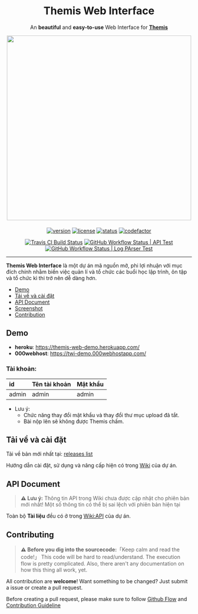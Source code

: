 <div align="center">

# Themis Web Interface

An **beautiful** and **easy-to-use** Web Interface for **[Themis](https://dsapblog.wordpress.com)**

<img src="https://lh3.googleusercontent.com/SYT2hlU7_rxmCgHz0kt6089Md1V-j-ePWUUQBFtUVF5DTlcSjmGhr14J7Qsgx262KBZuhGKZ4eZD3ChYzdBaFMytEw0aBD3dRLi0bZskyK3-6MQ7rMkDMfcED18JgPyfeZEee50h8g=w2400" width="500px">

####

[![version](https://img.shields.io/github/v/tag/Belikhun/themis-web-interface?color=brown&label=version&style=for-the-badge)](https://github.com/Belikhun/themis-webinterface/releases/)
[![license](https://img.shields.io/badge/license-MIT-orange.svg?longCache=true&style=for-the-badge)](https://github.com/Belikhun/themis-web-interface/blob/master/LICENSE)
[![status](https://img.shields.io/badge/status-near_stable-blue.svg?longCache=true&style=for-the-badge)]()
[![codefactor](https://www.codefactor.io/repository/github/Belikhun/themis-web-interface/badge/main?style=for-the-badge)](https://www.codefactor.io/repository/github/Belikhun/themis-web-interface)

[![Travis CI Build Status](https://img.shields.io/travis/Belikhun/themis-web-interface/main.svg?label=TRAVIS+CI&style=for-the-badge)](https://travis-ci.com/Belikhun/themis-web-interface)
[![GitHub Workflow Status | API Test](https://img.shields.io/github/workflow/status/Belikhun/themis-web-interface/%F0%9F%93%9F%20API%20Test?label=%F0%9F%93%9F%20API%20Test&style=for-the-badge)](https://github.com/Belikhun/themis-web-interface/actions/workflows/test-api.yml)
[![GitHub Workflow Status | Log PArser Test](https://img.shields.io/github/workflow/status/Belikhun/themis-web-interface/%F0%9F%9B%8B%20Log%20Parser%20Test?label=%F0%9F%9B%8B%20Log%20Parser%20Test&style=for-the-badge)](https://github.com/Belikhun/themis-web-interface/actions/workflows/log-parser-test.yml)

</div>

---

**Themis Web Interface** là một dự án mã nguồn mở, phi lợi nhuận với mục đích chính nhằm biến việc quản lí và tổ chức các buổi học lập trình, ôn tập và tổ chức kì thi trở nên dễ dàng hơn.

- [Demo](#demo)
- [Tải về và cài đặt](#tải-về-và-cài-đặt)
- [API Document](#api-document)
- [Screenshot](#screenshot)
- [Contribution](#contribution)

## Demo
* **heroku**: <a href="https://themis-web-demo.herokuapp.com/" target="_blank">https://themis-web-demo.herokuapp.com/</a>
* **000webhost**: <a href="https://twi-demo.000webhostapp.com/" target="_blank">https://twi-demo.000webhostapp.com/</a>

### Tài khoản:

| id    | Tên tài khoản | Mật khẩu |
|:------|:--------------|:---------|
| admin | admin         | admin    |

* Lưu ý:
	- Chức năng thay đổi mật khẩu và thay đổi thư mục upload đã tắt.
	- Bài nộp lên sẽ không được Themis chấm.

## Tải về và cài đặt

Tải về bản mới nhất tại: [releases list](https://github.com/Belikhun/themis-web-interface/releases)

Hướng dẫn cài đặt, sử dụng và nâng cấp hiện có trong [Wiki](https://github.com/Belikhun/themis-web-interface/wiki/installation-and-config) của dự án.

## API Document

> **⚠ Lưu ý:** Thông tin API trong Wiki chưa được cập nhật cho phiên bản mới nhất! Một số thông tin có thể bị sai lệch với phiên bản hiện tại

Toàn bộ **Tài liệu** đều có ở trong [Wiki:API](https://github.com/Belikhun/themis-web-interface-reloaded/wiki/Getting-Started-with-API) của dự án.

## Contributing

> **⚠ Before you dig into the sourcecode:**「Keep calm and read the code!」 This code will be hard to read/understand. The execution flow is pretty complicated.
> Also, there aren't any documentation on how this thing all work, yet.

All contribution are **welcome**! Want something to be changed? Just submit a issue or create a pull request.

Before creating a pull request, please make sure to follow [Github Flow](https://guides.github.com/introduction/flow/) and [Contribution Guideline](CONTRIBUTING.md)